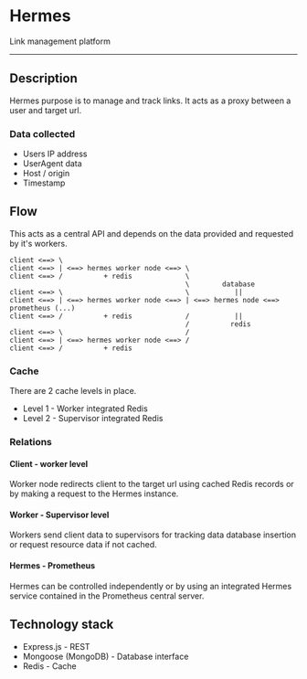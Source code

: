 # Hermes

Link management platform

---

## Description

Hermes purpose is to manage and track links. It acts as a proxy between a user and target url.

### Data collected

- Users IP address
- UserAgent data
- Host / origin
- Timestamp

## Flow

This acts as a central API and depends on the data provided and requested by it's workers.

```
client <==> \
client <==> | <==> hermes worker node <==> \
client <==> /          + redis             \
                                           \        database                          
client <==> \                              \           ||                           
client <==> | <==> hermes worker node <==> | <==> hermes node <==> prometheus (...)
client <==> /          + redis             /           ||
                                           /          redis
client <==> \                              /
client <==> | <==> hermes worker node <==> /
client <==> /          + redis
```

### Cache

There are 2 cache levels in place. 
- Level 1 - Worker integrated Redis
- Level 2 - Supervisor integrated Redis

### Relations

#### Client - worker level

Worker node redirects client to the target url using cached Redis records or by making a request to the Hermes instance.

#### Worker - Supervisor level

Workers send client data to supervisors for tracking data database insertion or request resource data if not cached.

#### Hermes - Prometheus

Hermes can be controlled independently or by using an integrated Hermes service contained in the Prometheus central server.

## Technology stack

- Express.js - REST
- Mongoose (MongoDB) - Database interface
- Redis - Cache